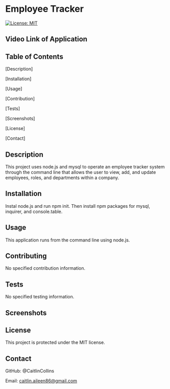 # Employee Tracker

  [![License: MIT](https://img.shields.io/badge/License-MIT-yellow.svg)](https://opensource.org/licenses/MIT)
  
  ## Video Link of Application
  
  ## Table of Contents
  [Description]
  
  [Installation]
  
  [Usage]
  
  [Contribution]
  
  [Tests]
  
  [Screenshots]
  
  [License]
  
  [Contact]
  
  ## Description
  This project uses node.js and mysql to operate an employee tracker system through the command line that allows the user to view, add, and update   employees, roles, and departments within a company.
  
  ## Installation
  Instal node.js and run npm init. Then install npm packages for mysql, inquirer, and console.table.
  
  ## Usage
  This application runs from the command line using node.js.
  
  ## Contributing
  No specified contribution information. 

  ## Tests
  No specified testing information. 
  
  ## Screenshots
  
  ## License
  This project is protected under the MIT license.
  ## Contact
  GitHub: @CaitlinCollins

  Email: caitlin.aileen86@gmail.com
  
